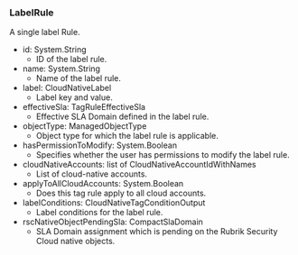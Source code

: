 ### LabelRule
A single label Rule.

- id: System.String
  - ID of the label rule.
- name: System.String
  - Name of the label rule.
- label: CloudNativeLabel
  - Label key and value.
- effectiveSla: TagRuleEffectiveSla
  - Effective SLA Domain defined in the label rule.
- objectType: ManagedObjectType
  - Object type for which the label rule is applicable.
- hasPermissionToModify: System.Boolean
  - Specifies whether the user has permissions to modify the label rule.
- cloudNativeAccounts: list of CloudNativeAccountIdWithNames
  - List of cloud-native accounts.
- applyToAllCloudAccounts: System.Boolean
  - Does this tag rule apply to all cloud accounts.
- labelConditions: CloudNativeTagConditionOutput
  - Label conditions for the label rule.
- rscNativeObjectPendingSla: CompactSlaDomain
  - SLA Domain assignment which is pending on the Rubrik Security Cloud native objects.
